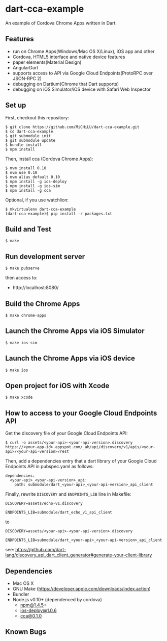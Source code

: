 dart-cca-example
================

An example of Cordova Chrome Apps written in Dart.

Features
--------

* run on Chrome Apps(Windows/Mac OS X/Linux), iOS app and other
* Cordova, HTML5 interface and native device features
* paper elements(Material Design)
* AngularDart
* supports access to API via Google Cloud Endpoints(ProtoRPC over JSON-RPC 2)
* debugging on Dartium(Chrome that Dart supports)
* debugging on iOS Simulator/iOS device with Safari Web Inspector

Set up
------

First, checkout this repository:

    $ git clone https://github.com/MiCHiLU/dart-cca-example.git
    $ cd dart-cca-example
    $ git submodule init
    $ git submodule update
    $ bundle install
    $ npm install

Then, install cca (Cordova Chrome Apps):

    $ nvm install 0.10
    $ nvm use 0.10
    $ nvm alias default 0.10
    $ npm install -g ios-deploy
    $ npm install -g ios-sim
    $ npm install -g cca

Optional, if you use watchlion:

    $ mkvirtualenv dart-cca-example
    (dart-cca-example)$ pip install -r packages.txt

Build and Test
--------------

    $ make

Run development server
----------------------

    $ make pubserve

then access to:

* http://localhost:8080/

Build the Chrome Apps
---------------------

    $ make chrome-apps

Launch the Chrome Apps via iOS Simulator
----------------------------------------

    $ make ios-sim

Launch the Chrome Apps via iOS device
-------------------------------------

    $ make ios

Open project for iOS with Xcode
-------------------------------

    $ make xcode

How to access to your Google Cloud Endpoints API
------------------------------------------------

Get the discovery file of your Google Cloud Endpoints API:

    $ curl -o assets/<your-api>-<your-api-version>.discovery https://<your-app-id>.appspot.com/_ah/api/discovery/v1/apis/<your-api>/<your-api-version>/rest

Then, add a dependencies entry that a dart library of your Google Cloud Endpoints API in pubspec.yaml as follows:

    dependencies:
      <your-api>_<your-api-version>_api:
        path: submodule/dart_<your-api>_<your-api-version>_api_client

Finally, rewrite `DISCOVERY` and `ENDPOINTS_LIB` line in Makefile:

    DISCOVERY=assets/echo-v1.discovery

    ENDPOINTS_LIB=submodule/dart_echo_v1_api_client

to

    DISCOVERY=assets/<your-api>-<your-api-version>.discovery

    ENDPOINTS_LIB=submodule/dart_<your-api>_<your-api-version>_api_client

see: https://github.com/dart-lang/discovery_api_dart_client_generator#generate-your-client-library

Dependencies
------------

* Mac OS X
* GNU Make (https://developer.apple.com/downloads/index.action)
* Bundler
* Node.js v0.10+ (dependenced by cordova)
  * npm@1.4.5+
  * ios-deploy@1.0.6
  * cca@0.1.0

Known Bugs
----------

